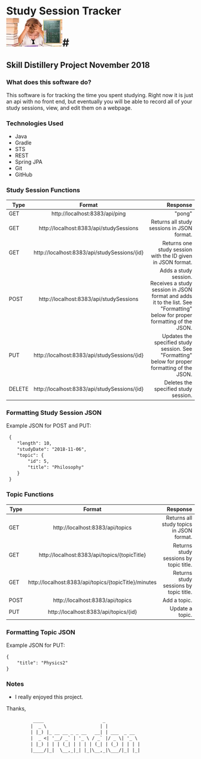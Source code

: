 # Study Session Tracker  &nbsp;&nbsp;&nbsp;&nbsp;&nbsp;&nbsp; ![movie](homework_small.jpg)#

## Skill Distillery Project November 2018 ##

### What does this software do? ###

This software is for tracking the time you spent studying. Right now it is just an api with no front end, but eventually you will be able to record all of your study sessions, view, and edit them on a webpage.


### Technologies Used ###

* Java
* Gradle
* STS
* REST
* Spring JPA
* Git
* GitHub


### Study Session Functions ###


| Type        | Format          | Response  |
| ------------- |:-------------:| -----:|
| GET      | http://localhost:8383/api/ping | "pong" |
| GET      | http://localhost:8383/api/studySessions | Returns all study sessions in JSON format. |
| GET      | http://localhost:8383/api/studySessions/{id} | Returns one study session with the ID given in JSON format.  |
| POST      | http://localhost:8383/api/studySessions | Adds a study session. Receives a study session in JSON format and adds it to the list. See "Formatting" below for proper formatting of the JSON. |
| PUT      | http://localhost:8383/api/studySessions/{id} | Updates the specified study session. See "Formatting" below for proper formatting of the JSON. |
| DELETE      | http://localhost:8383/api/studySessions/{id} | Deletes the specified study session. |

### Formatting Study Session JSON ###

Example JSON for POST and PUT:

```
 {
    "length": 10,
    "studyDate": "2018-11-06",
    "topic": {
        "id": 5,
        "title": "Philosophy"
    }
 }
 ```


### Topic Functions ###


| Type        | Format          | Response  |
| ------------- |:-------------:| -----:|
| GET      | http://localhost:8383/api/topics | Returns all study topics in JSON format. |
| GET      | http://localhost:8383/api/topics/{topicTitle} | Returns study sessions by topic title.  |
| GET      | http://localhost:8383/api/topics/{topicTitle}/minutes | Returns study sessions by topic title.  |
| POST      | http://localhost:8383/api/topics | Add a topic. |
| PUT      | http://localhost:8383/api/topics/{id} | Update a topic. |

### Formatting Topic JSON ###

Example JSON for PUT:

```
{
    "title": "Physics2"
}
  ```

 ### Notes ###

 * I really enjoyed this project.









 Thanks,





              ____                      _             
             |  _ \                    | |            
             | |_) |_ __ __ _ _ __   __| | ___  _ __  
             |  _ <| '__/ _` | '_ \ / _` |/ _ \| '_ \
             | |_) | | | (_| | | | | (_| | (_) | | | |
             |____/|_|  \__,_|_| |_|\__,_|\___/|_| |_|
